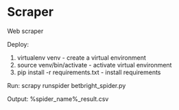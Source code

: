# Scraper
Web scraper

Deploy:
1. virtualenv venv - create a virtual environment
2. source venv/bin/activate - activate virtual environment
3. pip install -r requirements.txt - install requirements

Run:
scrapy runspider betbright_spider.py

Output:
%spider_name%_result.csv